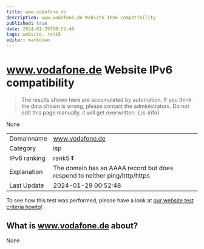 ```yaml
---
title: www.vodafone.de
description: www.vodafone.de Website IPv6 compatibility
published: true
date: 2024-01-29T00:52:48
tags: website, rank5
editor: markdown
---
```


# www.vodafone.de Website IPv6 compatibility

> The results shown here are accumulated by automation. If you think the data shown is wrong, please contact the administrators. 
> Do not edit this page manually, it will get overwritten.
{.is-info}

None


|   |   |
| - | - |
| Domainname | www.vodafone.de
| Category | isp |
| IPv6 ranking | rank5 :arrow_double_down: |
| Explanation | The domain has an AAAA record but does respond to neither ping/http/https |
| Last Update | 2024-01-29 00:52:48 |

To see how this test was performed, please have a look at [our website test criteria howto](/howto/testcriteria/website)!


## What is www.vodafone.de about?
None
